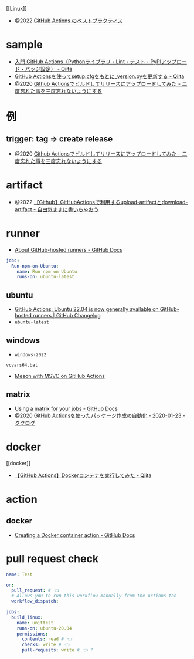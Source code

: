 [[Linux]]

- @2022 [GitHub Actions のベストプラクティス](https://zenn.dev/snowcait/scraps/9d9c47dc4d0414)

# sample
- [入門 GitHub Actions（Pythonライブラリ・Lint・テスト・PyPIアップロード・バッジ設定） - Qiita](https://qiita.com/simonritchie/items/629a02fc1ad0fd02d267)
- [GitHub Actionsを使ってsetup.cfgをもとに_version.pyを更新する - Qiita](https://qiita.com/gyu-don/items/c047098e1a58dc8d8d96)
- @2020 [Github Actionsでビルドしてリリースにアップロードしてみた - 二度忘れた事を三度忘れないようにする](https://knhk.hatenablog.com/entry/2020/05/19/173000)


# 例
## trigger: tag => create release
- @2020 [Github Actionsでビルドしてリリースにアップロードしてみた - 二度忘れた事を三度忘れないようにする](https://knhk.hatenablog.com/entry/2020/05/19/173000)

# artifact
- @2022 [【Github】GitHubActionsで利用するupload-artifactとdownload-artifact - 自由気ままに書いちゃおう](https://www.guri2o1667.work/entry/2022/09/30/%E3%80%90Github%E3%80%91GitHubActions%E3%81%A7%E5%88%A9%E7%94%A8%E3%81%99%E3%82%8Bupload-artifact%E3%81%A8download-artifact)

# runner
- [About GitHub-hosted runners - GitHub Docs](https://docs.github.com/en/actions/using-github-hosted-runners/about-github-hosted-runners#supported-runners-and-hardware-resources)
```yml
jobs:
  Run-npm-on-Ubuntu:
    name: Run npm on Ubuntu
    runs-on: ubuntu-latest
```

## ubuntu
- [GitHub Actions: Ubuntu 22.04 is now generally available on GitHub-hosted runners | GitHub Changelog](https://github.blog/changelog/2022-08-09-github-actions-ubuntu-22-04-is-now-generally-available-on-github-hosted-runners/)
- `ubuntu-latest`

## windows
- `windows-2022`

`vcvars64.bat`
- [Meson with MSVC on GitHub Actions](https://dvdhrm.github.io/2021/04/21/meson-msvc-github-actions/)

## matrix
- [Using a matrix for your jobs - GitHub Docs](https://docs.github.com/en/actions/using-jobs/using-a-matrix-for-your-jobs)
- @2020 [GitHub Actionsを使ったパッケージ作成の自動化 - 2020-01-23 - ククログ](https://www.clear-code.com/blog/2020/1/23.html)

# docker
[[docker]]
- [【GitHub Actions】Dockerコンテナを実行してみた - Qiita](https://qiita.com/suzuki0430/items/d625f8b57ae317ae7d66)

# action
## docker
- [Creating a Docker container action - GitHub Docs](https://docs.github.com/en/actions/creating-actions/creating-a-docker-container-action)

# pull request check
```yml
name: Test

on:
  pull_request: # 👈
  # Allows you to run this workflow manually from the Actions tab
  workflow_dispatch:

jobs:
  build_linux:
    name: unittest
    runs-on: ubuntu-20.04
    permissions:
      contents: read # 👈
      checks: write # 👈
      pull-requests: write # 👈 ?
```

